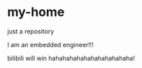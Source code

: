 # my-home
just a repository

I am an embedded engineer!!!


bilibili  will win hahahahahahahahahahahaha!
